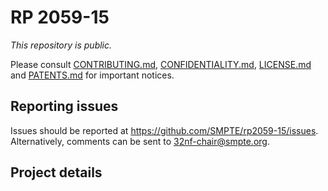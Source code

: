 # RP 2059-15 

_This repository is public._ 

Please consult [CONTRIBUTING.md](./CONTRIBUTING.md), [CONFIDENTIALITY.md](./CONFIDENTIALITY.md), [LICENSE.md](./LICENSE.md) and [PATENTS.md](./PATENTS.md) for important notices.

## Reporting issues

Issues should be reported at <https://github.com/SMPTE/rp2059-15/issues>. Alternatively, comments can be sent to 32nf-chair@smpte.org.

## Project details

